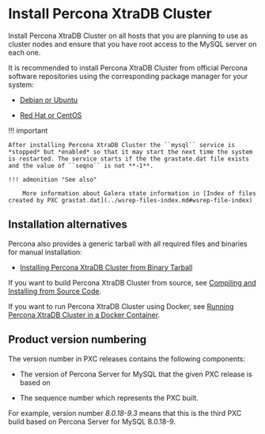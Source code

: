 # Install Percona XtraDB Cluster

Install Percona XtraDB Cluster on all hosts that you are planning to use as cluster nodes
and ensure that you have root access to the MySQL server on each one.

It is recommended to install Percona XtraDB Cluster from official Percona software repositories
using the corresponding package manager for your system:

* [Debian or Ubuntu](apt.md#apt)

* [Red Hat or CentOS](yum.md#yum)

!!! important

    After installing Percona XtraDB Cluster the ``mysql`` service is *stopped* but *enabled* so that it may start the next time the system is restarted. The service starts if the the grastate.dat file exists and the value of ``seqno`` is not **-1**.

    !!! admonition "See also"

        More information about Galera state information in [Index of files created by PXC grastat.dat](../wsrep-files-index.md#wsrep-file-index)

## Installation alternatives

Percona also provides a generic tarball with all required files and binaries
for manual installation:

* [Installing Percona XtraDB Cluster from Binary Tarball](tarball.md#tarball)

If you want to build Percona XtraDB Cluster from source, see [Compiling and Installing from Source Code](compile.md#compile).

If you want to run Percona XtraDB Cluster using Docker, see [Running Percona XtraDB Cluster in a Docker Container](docker.md#docker).

## Product version numbering

The version number in PXC releases contains the following components:

* The version of Percona Server for MySQL that the given PXC release is based on

* The sequence number which represents the PXC built.

For example, version number *8.0.18-9.3* means that this is the third PXC
build based on Percona Server for MySQL 8.0.18-9.
